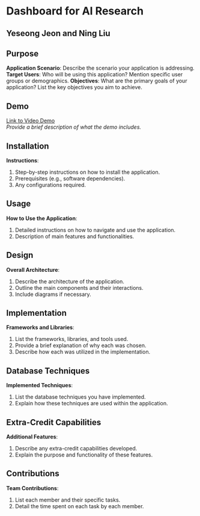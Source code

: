 # Dashboard for AI Research
## Yeseong Jeon and Ning Liu

## Purpose
**Application Scenario**: Describe the scenario your application is addressing.
**Target Users**: Who will be using this application? Mention specific user groups or demographics.
**Objectives**: What are the primary goals of your application? List the key objectives you aim to achieve.

## Demo
[Link to Video Demo](#)  
*Provide a brief description of what the demo includes.*

## Installation
**Instructions**:
1. Step-by-step instructions on how to install the application.
2. Prerequisites (e.g., software dependencies).
3. Any configurations required.

## Usage
**How to Use the Application**:
1. Detailed instructions on how to navigate and use the application.
2. Description of main features and functionalities.

## Design
**Overall Architecture**:
1. Describe the architecture of the application.
2. Outline the main components and their interactions.
3. Include diagrams if necessary.

## Implementation
**Frameworks and Libraries**:
1. List the frameworks, libraries, and tools used.
2. Provide a brief explanation of why each was chosen.
3. Describe how each was utilized in the implementation.

## Database Techniques
**Implemented Techniques**:
1. List the database techniques you have implemented.
2. Explain how these techniques are used within the application.

## Extra-Credit Capabilities
**Additional Features**:
1. Describe any extra-credit capabilities developed.
2. Explain the purpose and functionality of these features.

## Contributions
**Team Contributions**:
1. List each member and their specific tasks.
2. Detail the time spent on each task by each member.
